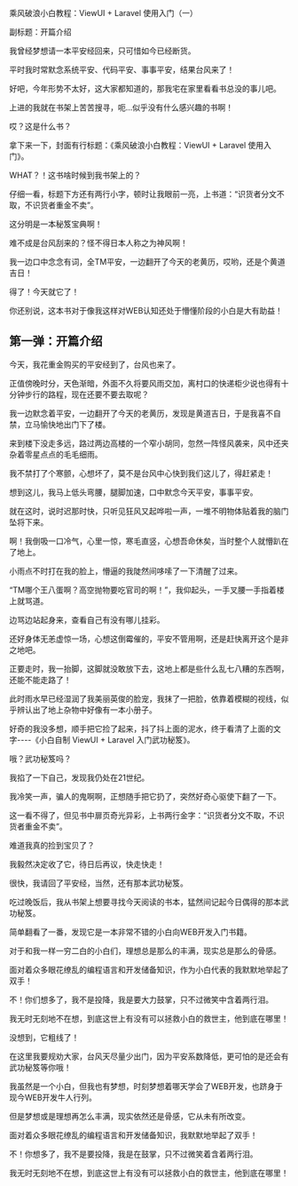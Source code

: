 乘风破浪小白教程：ViewUI + Laravel 使用入门（一）

副标题：开篇介绍



我曾经梦想请一本平安经回来，只可惜如今已经断货。

平时我时常默念系统平安、代码平安、事事平安，结果台风来了！

好吧，今年形势不太好，这大家都知道的，那我宅在家里看看书总没的事儿吧。

上进的我就在书架上苦苦搜寻，呃...似乎没有什么感兴趣的书啊！



哎？这是什么书？

拿下来一下，封面有行标题：《乘风破浪小白教程：ViewUI + Laravel 使用入门》。

WHAT？！这书啥时候到我书架上的？

仔细一看，标题下方还有两行小字，顿时让我眼前一亮，上书道：“识货者分文不取，不识货者重金不卖”。

这分明是一本秘笈宝典啊！

难不成是台风刮来的？怪不得日本人称之为神风啊！

我一边口中念念有词，全TM平安，一边翻开了今天的老黄历，哎哟，还是个黄道吉日！

得了！今天就它了！

你还别说，这本书对于像我这样对WEB认知还处于懵懂阶段的小白是大有助益！



## 第一弹：开篇介绍





今天，我花重金购买的平安经到了，台风也来了。

正值傍晚时分，天色渐暗，外面不久将要风雨交加，离村口的快递柜少说也得有十分钟步行的路程，现在还要不要去取呢？

我一边默念着平安，一边翻开了今天的老黄历，发现是黄道吉日，于是我喜不自禁，立马愉快地出门下了楼。



来到楼下没走多远，路过两边高楼的一个窄小胡同，忽然一阵怪风袭来，风中还夹杂着零星点点的毛毛细雨。

我不禁打了个寒颤，心想坏了，莫不是台风中心快到我们这儿了，得赶紧走！

想到这儿，我马上低头弯腰，腿脚加速，口中默念今天平安，事事平安。

就在这时，说时迟那时快，只听见狂风又起哗啦一声，一堆不明物体贴着我的脑门坠将下来。

啊！我倒吸一口冷气，心里一惊，寒毛直竖，心想吾命休矣，当时整个人就懵趴在了地上。



小雨点不时打在我的脸上，懵逼的我陡然间哆嗦了一下清醒了过来。

“TM哪个王八蛋啊？高空抛物要吃官司的啊！”，我仰起头，一手叉腰一手指着楼上就骂道。

边骂边站起身来，查看自己有没有哪儿挂彩。

还好身体无恙虚惊一场，心想这倒霉催的，平安不管用啊，还是赶快离开这个是非之地吧。

正要走时，我一抬脚，这脚就没敢放下去，这地上都是些什么乱七八糟的东西啊，还能不能走路了！

此时雨水早已经湿润了我美丽英俊的脸宠，我抹了一把脸，依靠着模糊的视线，似乎辨认出了地上杂物中好像有一本小册子。

好奇的我没多想，顺手把它捡了起来，抖了抖上面的泥水，终于看清了上面的文字----《小白自制 ViewUI + Laravel 入门武功秘笈》。



哦？武功秘笈吗？

我掐了一下自己，发现我仍处在21世纪。

我冷笑一声，骗人的鬼啊啊，正想随手把它扔了，突然好奇心驱使下翻了一下。

这一看不得了，但见书中扉页奇光异彩，上书两行金字：“识货者分文不取，不识货者重金不卖”。

难道我真的捡到宝贝了？

我毅然决定收了它，待日后再议，快走快走！



很快，我请回了平安经，当然，还有那本武功秘笈。

吃过晚饭后，我从书架上想要寻找今天阅读的书本，猛然间记起今日偶得的那本武功秘笈。

简单翻看了一番，发现它是一本非常不错的小白向WEB开发入门书籍。

对于和我一样一穷二白的小白们，理想总是那么的丰满，现实总是那么的骨感。

面对着众多眼花缭乱的编程语言和开发储备知识，作为小白代表的我默默地举起了双手！

不！你们想多了，我不是投降，我是要大力鼓掌，只不过微笑中含着两行泪。

我无时无刻地不在想，到底这世上有没有可以拯救小白的救世主，他到底在哪里！

没想到，它粗线了！









在这里我要规劝大家，台风天尽量少出门，因为平安系数降低，更可怕的是还会有武功秘笈等你哦！











我虽然是一个小白，但我也有梦想，时刻梦想着哪天学会了WEB开发，也跻身于现今WEB开发牛人行列。

但是梦想或是理想再怎么丰满，现实依然还是骨感，它从未有所改变。

面对着众多眼花缭乱的编程语言和开发储备知识，我默默地举起了双手！

不！你想多了，我不是要投降，我是在鼓掌，只不过微笑着含着两行泪。

我无时无刻地不在想，到底这世上有没有可以拯救小白的救世主，他到底在哪里！



